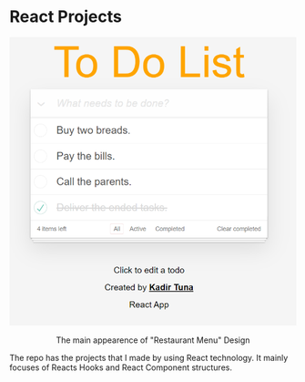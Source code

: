 # React Projects

<p align="center">
 <img src="https://github.com/kadirtuna/react-projects/blob/main/ToDoListApp/images/MainPage1.PNG"> 
</p>  
<p align="center">The main appearence of "Restaurant Menu" Design</p>

The repo has the projects that I made by using React technology. It mainly focuses of Reacts Hooks and React Component structures.
